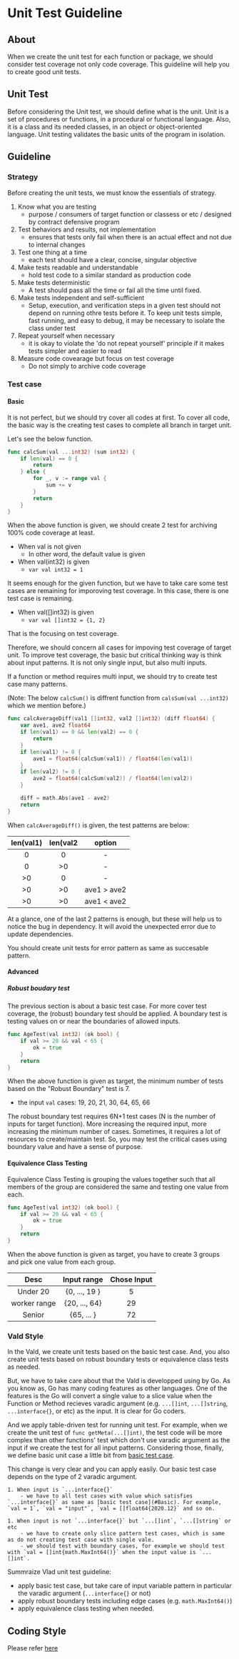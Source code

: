 # Unit Test Guideline

## About

When we create the unit test for each function or package, we should consider test coverage not only code coverage.
This guideline will help you to create good unit tests.

## Unit Test

Before considering the Unit test, we should define what is the unit.
Unit is a set of procedures or functions, in a procedural or functional language.
Also, it is a class and its needed classes, in an object or object-oriented language.
Unit testing validates the basic units of the program in isolation.

## Guideline

### Strategy

Before creating the unit tests, we must know the essentials of strategy.

1. Know what you are testing
	- purpose / consumers of target function or classess or etc / designed by contract  defensive program
1. Test behaviors and results, not implementation
	- ensures that tests only fail when there is an actual effect and not due to internal changes
1. Test one thing at a time
	- each test should have a clear, concise, singular objective
1. Make tests readable and understandable
	- hold test code to a similar standard as production code
1. Make tests deterministic
	- A test should pass all the time or fail all the time until fixed.
1. Make tests independent and self-sufficient
	- Setup, execution, and verification steps in a given test should not depend on running othre tests before it. To keep unit tests simple, fast running, and easy to debug, it may be necessary to isolate the class under test
1. Repeat yourself when necessary
	- it is okay to violate the 'do not repeat yourself' principle if it makes tests simpler and easier to read
1. Measure code covearage but focus on test coverage
	- Do not simply to archive code coverage

### Test case

#### Basic

It is not perfect, but we should try cover all codes at first.
To cover all code, the basic way is the creating test cases to complete all branch in target unit.

Let's see the below function.
```go
func calcSum(val ...int32) (sum int32) {
	if len(val) == 0 {
		return
	} else {
		for _, v := range val {
			sum += v
		}
		return
	}
}
```

When the above function is given, we should create 2 test for archiving 100% code coverage at least.

- When val is not given
  - In other word, the default value is given
- When val(int32) is given
  - `var val int32 = 1`
  
It seems enough for the given function, but we have to take care some test cases are remaining for imporoving test coverage.
In this case, there is one test case is remaining.

- When val([]int32) is given
  - `var val []int32 = {1, 2}`
  
That is the focusing on test coverage.

Therefore, we should concern all cases for impoving test coverage of target unit.
To improve test coverage, the basic but critical thinking way is think about input patterns.
It is not only single input, but also multi inputs.

If a function or method requires multi input, we should try to create test case many patterns.

(Note: The below `calcSum()` is diffrent function from `calsSum(val ...int32)` which we mention before.)

```go
func calcAverageDiff(val1 []int32, val2 []int32) (diff float64) {
	var ave1, ave2 float64
	if len(val1) == 0 && len(val2) == 0 {
		return
	}
	if len(val1) != 0 {
		ave1 = float64(calcSum(val1)) / float64(len(val1))
	}
	if len(val2) != 0 {
		ave2 = float64(calcSum(val2)) / float64(len(val2))
	}

	diff = math.Abs(ave1 - ave2)
	return
}
```

When `calcAverageDiff()` is given, the test patterns are below:

|len(val1)|len(val2| option |
|:-----:|:-----:|:-----:|
| 0  | 0  | - |
| 0  | >0 | - |
| >0 | 0  | - |
| >0 | >0 | ave1 > ave2 |
| >0 | >0 | ave1 < ave2 |

At a glance, one of the last 2 patterns is enough, but these will help us to notice the bug in dependency.
It will avoid the unexpected error due to update dependencies.

You should create unit tests for error pattern as same as succesable pattern.

#### Advanced

##### Robust boudary test

The previous section is about a basic test case.
For more cover test coverage, the (robust) boundary test should be applied.
A boundary test is testing values on or near the boundaries of allowed inputs.

```go
func AgeTest(val int32) (ok bool) {
	if val >= 20 && val < 65 {
		ok = true
	}
	return
}
```

When the above function is given as target, the minimum number of tests based on the "Robust Boundary" test is 7.
  - the input `val` cases: 19, 20, 21, 30, 64, 65, 66
  
The robust boundary test requires 6N+1 test cases (N is the number of inputs for target function).
More increasing the required input, more increasing the minimum number of cases.
Sometimes, it requires a lot of resources to create/maintain test.
So, you may test the critical cases using boundary value and have a sense of purpose.

#### Equivalence Class Testing

Equivalence Class Testing is grouping the values together such that all members of the group are considered the same and testing one value from each.
```go
func AgeTest(val int32) (ok bool) {
	if val >= 20 && val < 65 {
		ok = true
	}
	return
}
```

When the above function is given as target, you have to create 3 groups and pick one value from each group.

|Desc|Input range|Chose Input|
|:-----:|:-----:|:-----:|
| Under 20    | {0, ...,  19 }| 5  |
| worker range| {20, ..., 64} | 29 |
| Senior      | {65, ...    } | 72 |

### Vald Style

In the Vald, we create unit tests based on the basic test case.
And, you also create unit tests based on robust boundary tests or equivalence class tests as needed.

But, we have to take care about that the Vald is developped using by Go.
As you know as, Go has many coding features as other languages.
One of the features is the Go will convert a single value to a slice value when the Function or Method recieves varadic argument (e.g. `...[]int`, `...[]string`, `...interface{}`, or etc) as the input.
It is clear for Go coders. 

And we apply table-driven test for running unit test.
For example, when we create the unit test of `func getMeta(...[]int)`, the test code will be more complex than other functions' test which don't use varadic argument as the input if we create the test for all input patterns.
Considering those, finally, we define basic unit case a little bit from [basic test case](#Basic).

This change is very clear and you can apply easily.
Our basic test case depends on the type of 2 varadic argument.

    1. When input is `...interface{}`
        - we have to all test cases with value which satisfies `...interface{}` as same as [basic test case](#Basic). For example, `val = 1`, `val = "input"`, `val = []float64{2020.12}` and so on.

    1. When input is not `...interface{}` but `...[]int`, `...[]string` or etc
        - we have to create only slice pattern test cases, which is same as do not creating test case with single vale.
        - we should test with boundary cases, for example we should test with `val = []int{math.MaxInt64()}` when the input value is `...[]int`.


Summraize Vlad unit test guideline:
- apply basic test case, but take care of input variable pattern in particular the varadic argument (`...interface{}` or not)
- apply robust boundary tests including edge cases (e.g. `math.MaxInt64()`)
- apply equivalence class testing when needed.



## Coding Style

Please refer [here](../coding-style.md#Test)
